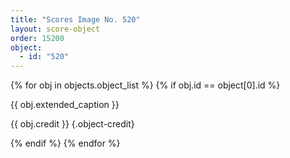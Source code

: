 ```yaml
---
title: "Scores Image No. 520"
layout: score-object
order: 15200
object:
  - id: "520"
---
```


{% for obj in objects.object_list %}
{% if obj.id == object[0].id %}

{{ obj.extended_caption }}

{{ obj.credit }} {.object-credit}

{% endif %}
{% endfor %}
